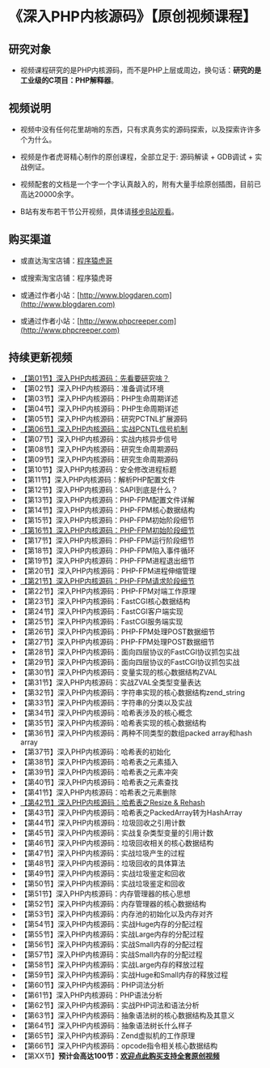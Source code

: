 # 《深入PHP内核源码》【原创视频课程】

## 研究对象
* 视频课程研究的是PHP内核源码，而不是PHP上层或周边，换句话：**研究的是工业级的C项目：PHP解释器**。

## 视频说明

* 视频中没有任何花里胡哨的东西，只有求真务实的源码探索，以及探索许许多个为什么。

* 视频是作者虎哥精心制作的原创课程，全部立足于: 源码解读 + GDB调试 + 实战例证。

* 视频配套的文档是一个字一个字认真敲入的，附有大量手绘原创插图，目前已高达20000余字。

* B站有发布若干节公开视频，具体请[移步B站观看](https://www.bilibili.com/video/BV1pP4y1G7ae/)。

## 购买渠道

* 或直达淘宝店铺：[程序猿虎哥](https://item.taobao.com/item.htm?ft=t&id=719914277319)

* 或搜索淘宝店铺：程序猿虎哥

* 或通过作者小站：[http://www.blogdaren.com](http://www.blogdaren.com)

* 或通过作者小站：[http://www.phpcreeper.com](http://www.phpcreeper.com)

## 持续更新视频

* [【第01节】深入PHP内核源码：先看要研究啥？](https://www.bilibili.com/video/BV1pP4y1G7ae/)   
* 【第02节】深入PHP内核源码：准备调试环境   
* 【第03节】深入PHP内核源码：PHP生命周期详述   
* 【第04节】深入PHP内核源码：PHP生命周期详述   
* 【第05节】深入PHP内核源码：研究PCTNL扩展源码   
* [【第06节】深入PHP内核源码：实战PCNTL信号机制](https://www.bilibili.com/video/BV1NZ4y1t728/)   
* 【第07节】深入PHP内核源码：实战内核异步信号   
* 【第08节】深入PHP内核源码：研究生命周期源码   
* 【第09节】深入PHP内核源码：研究生命周期源码   
* 【第10节】深入PHP内核源码：安全修改进程标题   
* 【第11节】深入PHP内核源码：解析PHP配置文件   
* 【第12节】深入PHP内核源码：SAPI到底是什么？   
* 【第13节】深入PHP内核源码：PHP-FPM配置文件详解   
* 【第14节】深入PHP内核源码：PHP-FPM核心数据结构   
* 【第15节】深入PHP内核源码：PHP-FPM初始阶段细节   
* [【第16节】深入PHP内核源码：PHP-FPM初始阶段细节](https://www.bilibili.com/video/BV1UX4y1U7Jx/)   
* 【第17节】深入PHP内核源码：PHP-FPM运行阶段细节   
* 【第18节】深入PHP内核源码：PHP-FPM陷入事件循环   
* 【第19节】深入PHP内核源码：PHP-FPM进程退出细节   
* 【第20节】深入PHP内核源码：PHP-FPM进程伸缩管理   
* [【第21节】深入PHP内核源码：PHP-FPM请求阶段细节](https://www.bilibili.com/video/BV1Bs4y1i7mA/)   
* 【第22节】深入PHP内核源码：PHP-FPM对端工作原理   
* 【第23节】深入PHP内核源码：FastCGI核心数据结构   
* 【第24节】深入PHP内核源码：FastCGI客户端实现  
* 【第25节】深入PHP内核源码：FastCGI服务端实现  
* 【第26节】深入PHP内核源码：PHP-FPM处理POST数据细节
* 【第27节】深入PHP内核源码：PHP-FPM处理POST数据细节
* 【第28节】深入PHP内核源码：面向四层协议的FastCGI协议抓包实战
* 【第29节】深入PHP内核源码：面向四层协议的FastCGI协议抓包实战
* 【第30节】深入PHP内核源码：变量实现的核心数据结构ZVAL
* 【第31节】深入PHP内核源码：实战ZVAL全类型变量表达
* 【第32节】深入PHP内核源码：字符串实现的核心数据结构zend_string
* 【第33节】深入PHP内核源码：字符串的分类以及实战
* 【第34节】深入PHP内核源码：哈希表涉及的核心概念
* 【第35节】深入PHP内核源码：哈希表实现的核心数据结构
* 【第36节】深入PHP内核源码：两种不同类型的数组packed array和hash array
* 【第37节】深入PHP内核源码：哈希表的初始化
* 【第38节】深入PHP内核源码：哈希表之元素插入
* 【第39节】深入PHP内核源码：哈希表之元素冲突
* 【第40节】深入PHP内核源码：哈希表之元素查找
* 【第41节】深入PHP内核源码：哈希表之元素删除
* [【第42节】深入PHP内核源码：哈希表之Resize & Rehash](https://www.bilibili.com/video/BV1YC4y1Y72e/)
* 【第43节】深入PHP内核源码：哈希表之PackedArray转为HashArray
* 【第44节】深入PHP内核源码：垃圾回收之引用计数   
* 【第45节】深入PHP内核源码：实战复杂类型变量的引用计数   
* 【第46节】深入PHP内核源码：垃圾回收相关的核心数据结构   
* 【第47节】深入PHP内核源码：实战垃圾产生的过程   
* 【第48节】深入PHP内核源码：垃圾回收的具体算法  
* 【第49节】深入PHP内核源码：实战垃圾鉴定和回收  
* 【第50节】深入PHP内核源码：实战垃圾鉴定和回收  
* 【第51节】深入PHP内核源码：内存管理器的核心思想
* 【第52节】深入PHP内核源码：内存管理器的核心数据结构
* 【第53节】深入PHP内核源码：内存池的初始化以及内存对齐
* 【第54节】深入PHP内核源码：实战Huge内存的分配过程
* 【第55节】深入PHP内核源码：实战Large内存的分配过程
* 【第56节】深入PHP内核源码：实战Small内存的分配过程
* 【第57节】深入PHP内核源码：实战Small内存的分配过程
* 【第58节】深入PHP内核源码：实战Large内存的释放过程
* 【第59节】深入PHP内核源码：实战Huge和Small内存的释放过程
* 【第60节】深入PHP内核源码：PHP词法分析
* 【第61节】深入PHP内核源码：PHP语法分析
* 【第62节】深入PHP内核源码：实战PHP词法和语法分析   
* 【第63节】深入PHP内核源码：抽象语法树的核心数据结构及其意义      
* 【第64节】深入PHP内核源码：抽象语法树长什么样子        
* 【第65节】深入PHP内核源码：Zend虚拟机的工作原理           
* 【第66节】深入PHP内核源码：opcode指令相关核心数据结构           
* 【第XX节】**预计会高达100节：[欢迎点此购买支持全套原创视频](https://item.taobao.com/item.htm?ft=t&id=719914277319)**

